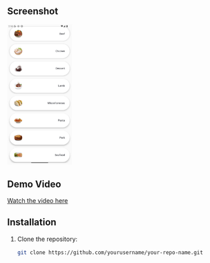 ## Screenshot
<img src="https://raw.githubusercontent.com/abdo-essam/MealsApp/master/AppScreen.png" alt="App Screenshot" width="150"/>


## Demo Video
[Watch the video here](https://drive.google.com/file/d/your-video-id/view)

## Installation
1. Clone the repository:
   ```bash
   git clone https://github.com/yourusername/your-repo-name.git
